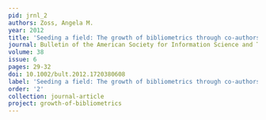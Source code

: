 ```yaml
---
pid: jrnl_2
authors: Zoss, Angela M.
year: 2012
title: 'Seeding a field: The growth of bibliometrics through co-authorship ties'
journal: Bulletin of the American Society for Information Science and Technology
volume: 38
issue: 6
pages: 29-32
doi: 10.1002/bult.2012.1720380608
label: 'Seeding a field: The growth of bibliometrics through co-authorship ties'
order: '2'
collection: journal-article
project: growth-of-bibliometrics
---
```

